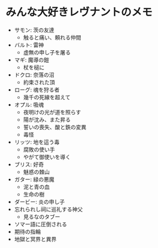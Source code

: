 

# みんな大好きレヴナントのメモ

  - サモン: 茨の友達
    + 触ると痛い、頼れる仲間
  - バルト: 雷神
    + 虚無の申し子を屠る
  - マギ: 魔導の鎧
    + 杖を槌に
  - ドクロ: 奈落の沼
    + 約束された頂
  - ローグ: 魂を狩る者
    + 幾千の死線を超えて
  - オプル: 吸魂
    + 夜明けの光が道を照らす
    + 陽が沈み、また昇る
    + 誓いの喪失、酸と鉄の変異
    + 毒怪
  - リッツ: 地を這う毒
    + 腐敗の使い手
    + やがて御使いを導く
  - ブリス: 好奇
    + 魅惑の棘山
  - ガター: 緑の悪魔
    + 泥と青の血
    + 生命の樹
  - ダービー: 炎の申し子
  - 忘れられし祠に巡礼する神父
    + 見るなのタブー
  - ソマー語に圧倒される
  - 期待の指輪
  - 地獄と冥界と異界

